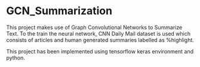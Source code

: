 # GCN_Summarization

This project makes use of Graph Convolutional Networks to Summarize Text.
To the train the neural network, CNN Daily Mail dataset is used which consists of articles and human generated summaries labelled as %highlight.

This project has been implemented using tensorflow keras environment and python.

